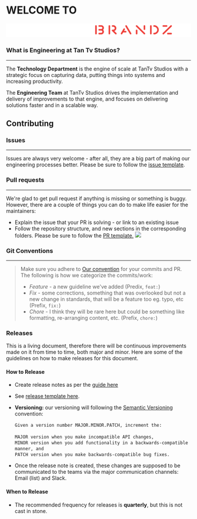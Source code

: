 # WELCOME TO
![](./assets/logo-brandz-large-white.png)

### What is Engineering at Tan Tv Studios?
---
The **Technology Department** is the engine of scale at TanTv Studios with a strategic focus on capturing data, putting things into systems and increasing productivity.

The **Engineering Team** at TanTv Studios drives the implementation and delivery of improvements to that engine, and focuses on delivering solutions faster and in a scalable way.

## Contributing

### Issues
---
Issues are always very welcome - after all, they are a big part of making our engineering processes better. Please be sure to follow the [issue template](./.github/ISSUE_TEMPLATE.md).

### Pull requests
---

We're glad to get pull request if anything is missing or something is buggy. However, there are a couple of things you can do to make life easier for the maintainers:

- Explain the issue that your PR is solving - or link to an existing issue
- Follow the repository structure, and new sections in the corresponding folders.
Please be sure to follow the [PR template.](./.github/PULL_REQUEST_TEMPLATE.md)
![](./assets/pr-sample.png)

### **Git Conventions**
---
> Make sure you adhere to [Our convention](./5.%20Developing/Conventions/readme.md) for your commits and PR.
> The following is how we categorize the commits/work:
>
> - _Feature_ - a new guideline we've added (Predix, `feat:`)
> - _Fix_ - some corrections, something that was overlooked but not a new change in standards, that will be a feature too eg. typo, etc (Prefix, `fix:`)
> - _Chore_ - I think they will be rare here but could be something like formatting, re-arranging content, etc. (Prefix, `chore:`)
>

### Releases

This is a living document, therefore there will be continuous improvements made on it from time to time, both major and minor. Here are some of the guidelines on how to make releases for this document.

#### How to Release

- Create release notes as per the [guide here](./8.%20Production/Production%20Checklist/readme.md)
- See [release template here](./.github/RELEASE_TEMPLATE.md).
- **Versioning:** our versioning will following the [Semantic Versioning](http://semver.org) convention:

  ```
  Given a version number MAJOR.MINOR.PATCH, increment the:

  MAJOR version when you make incompatible API changes,
  MINOR version when you add functionality in a backwards-compatible manner, and
  PATCH version when you make backwards-compatible bug fixes.
  ```

- Once the release note is created, these changes are supposed to be communicated to the teams via the major communication channels: Email (list) and Slack.

#### When to Release

- The recommended frequency for releases is **quarterly**, but this is not cast in stone.
